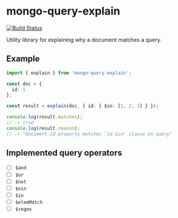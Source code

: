 # mongo-query-explain

[![Build Status](https://travis-ci.org/CrossLead/mongo-query-explain.svg?branch=master)](https://travis-ci.org/CrossLead/mongo-query-explain)

Utility library for explaining why a document matches a query.

## Example

```typescript
import { explain } from 'mongo-query-explain';

const doc = {
  id: 1
};

const result = explain(doc, { id: { $in: [1, 2, 3] } });

console.log(result.matches);
// -> true
console.log(result.reason);
// -> "document.id property matches 'id.$in' clause on query"
```

## Implemented query operators

* [ ] `$and`
* [ ] `$or`
* [ ] `$not`
* [ ] `$nin`
* [ ] `$in`
* [ ] `$elemMatch`
* [ ] `$regex`
